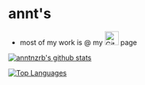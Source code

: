 <!-- markdownlint-disable MD013 MD033 -->

# annt's

- most of my work is @ my [<img alt="GitLab Page" width="28px" src="https://about.gitlab.com/images/press/press-kit-icon.svg" />][gitlabpage] page

[![anntnzrb's github stats](https://github-readme-stats.vercel.app/api?username=anntnzrb&show_icons=true&theme=calm)](https://github.com/anuraghazra/github-readme-stats)

[![Top Languages](https://github-readme-stats.vercel.app/api/top-langs/?username=anntnzrb&layout=compact)](https://github.com/anuraghazra/github-readme-stats)

[gitlabpage]: https://www.gitlab.com/anntnzrb
